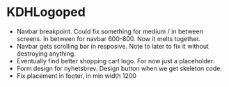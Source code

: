 # KDHLogoped

- Navbar breakpoint. Could fix something for medium / in between screens. In between for navbar 600-800. Now it melts together.
- Navbar gets scrolling bar in resposive. Note to later to fix it without destroying anything.
- Eventually find better shopping cart logo. For now just a placeholder.
- Form design for nyhetsbrev. Design button when we get skeleton code.
- Fix placement in footer, in min width 1200
